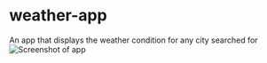 # weather-app
 An app that displays the weather condition for any city searched for
![Screenshot of app](https://xweather-85515.web.app/Screenshot.png)
